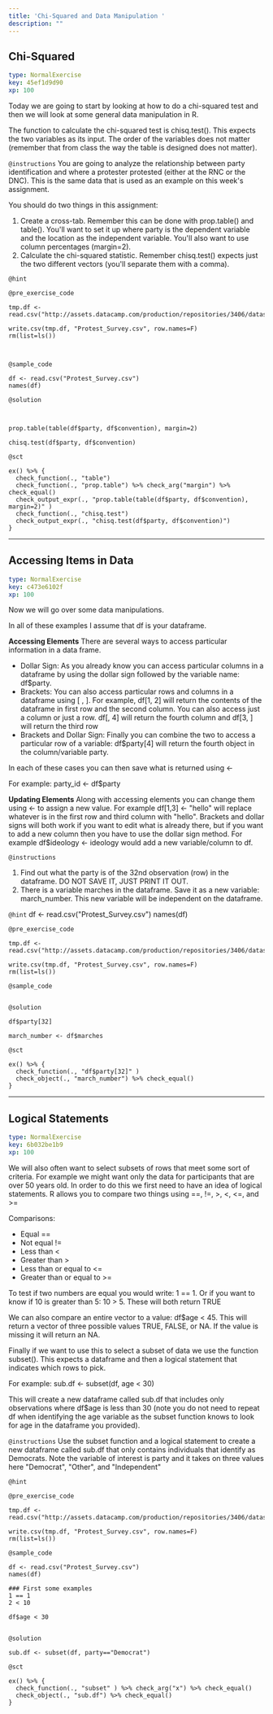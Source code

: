 ```yaml
---
title: 'Chi-Squared and Data Manipulation '
description: ""
---
```


## Chi-Squared

```yaml
type: NormalExercise
key: 45ef1d9d90
xp: 100
```

Today we are going to start by looking at how to do a chi-squared test and then we will look at some general data manipulation in R. 

The function to calculate the chi-squared test is chisq.test(). This expects the two variables as its input. The order of the variables does not matter (remember that from class the way the table is designed does not matter). 


`@instructions`
You are going to analyze the relationship between party identification and where a protester protested (either at the RNC or the DNC). This is the same data that is used as an example on this week's assignment. 

You should do two things in this assignment:

1. Create a cross-tab. Remember this can be done with prop.table() and table(). You'll want to set it up where party is the dependent variable and the location as the independent variable. You'll also want to use column percentages (margin=2). 
2. Calculate the chi-squared statistic. Remember chisq.test() expects just the two different vectors (you'll separate them with a comma).

`@hint`


`@pre_exercise_code`
```{r}
tmp.df <- read.csv("http://assets.datacamp.com/production/repositories/3406/datasets/41ae7a219de8ed396ebf3d49e6561a03fe27541a/protest_survey.csv")

write.csv(tmp.df, "Protest_Survey.csv", row.names=F)
rm(list=ls())



```

`@sample_code`
```{r}
df <- read.csv("Protest_Survey.csv")
names(df) 
```

`@solution`
```{r}


prop.table(table(df$party, df$convention), margin=2)

chisq.test(df$party, df$convention)

```

`@sct`
```{r}
ex() %>% {
  check_function(., "table")
  check_function(., "prop.table") %>% check_arg("margin") %>% check_equal()
  check_output_expr(., "prop.table(table(df$party, df$convention), margin=2)" )
  check_function(., "chisq.test")
  check_output_expr(., "chisq.test(df$party, df$convention)")
}
```

---

## Accessing Items in Data

```yaml
type: NormalExercise
key: c473e6102f
xp: 100
```

Now we will go over some data manipulations. 

In all of these examples I assume that df is your dataframe. 

**Accessing Elements**
There are several ways to access particular information in a data frame. 

- Dollar Sign: As you already know you can access particular columns in a dataframe by using the dollar sign followed by the variable name: df$party. 
- Brackets: You can also access particular rows and columns in a dataframe using [ , ]. For example, df[1, 2] will return the contents of the dataframe in first row and the second column. You can also access just a column or just a row. df[, 4] will return the fourth column and df[3, ] will return the third row 
- Brackets and Dollar Sign: Finally you can combine the two to access a particular row of a variable: df$party[4] will return the fourth object in the column/variable party. 

In each of these cases you can then save what is returned using <- 

For example: party_id <- df$party 

**Updating Elements**
Along with accessing elements you can change them using <- to assign a new value. For example df[1,3] <- "hello" will replace whatever is in the first row and third column with "hello". Brackets and dollar signs will both work if you want to edit what is already there, but if you want to add a new column then you have to use the dollar sign method. For example df$ideology <- ideology would add a new variable/column to df. 

`@instructions`
1. Find out what the party is of the 32nd observation (row) in the dataframe. DO NOT SAVE IT, JUST PRINT IT OUT. 
2. There is a variable marches in the dataframe. Save it as a new variable: march_number. This new variable will be independent on the dataframe.

`@hint`
df <- read.csv("Protest_Survey.csv")
names(df)

`@pre_exercise_code`
```{r}
tmp.df <- read.csv("http://assets.datacamp.com/production/repositories/3406/datasets/41ae7a219de8ed396ebf3d49e6561a03fe27541a/protest_survey.csv")

write.csv(tmp.df, "Protest_Survey.csv", row.names=F)
rm(list=ls())

```

`@sample_code`
```{r}

```

`@solution`
```{r}
df$party[32]

march_number <- df$marches
```

`@sct`
```{r}
ex() %>% {
  check_function(., "df$party[32]" )
  check_object(., "march_number") %>% check_equal()
}
```

---

## Logical Statements

```yaml
type: NormalExercise
key: 6b032be1b9
xp: 100
```

We will also often want to select subsets of rows that meet some sort of criteria. For example we might want only the data for participants that are over 50 years old. In order to do this we first need to have an idea of logical statements. R allows you to compare two things using ==, !=, >, <, <=, and >=

Comparisons:
- Equal ==
- Not equal != 
- Less than < 
- Greater than >
- Less than or equal to <=
- Greater than or equal to >=  

To test if two numbers are equal you would write: 1 == 1. Or if you want to know if 10 is greater than 5: 10 > 5. These will both return TRUE

We can also compare an entire vector to a value: df$age < 45. This will return a vector of three possible values TRUE, FALSE, or NA. If the value is missing it will return an NA. 

Finally if we want to use this to select a subset of data we use the function subset(). This expects a dataframe and then a logical statement that indicates which rows to pick. 

For example:
sub.df <- subset(df, age < 30) 

This will create a new dataframe called sub.df that includes only observations where df$age is less than 30 (note you do not need to repeat df when identifying the age variable as the subset function knows to look for age in the dataframe you provided). 


`@instructions`
Use the subset function and a logical statement to create a new dataframe called sub.df that only contains individuals that identify as Democrats. Note the variable of interest is party and it takes on three values here "Democrat", "Other", and "Independent"

`@hint`


`@pre_exercise_code`
```{r}
tmp.df <- read.csv("http://assets.datacamp.com/production/repositories/3406/datasets/41ae7a219de8ed396ebf3d49e6561a03fe27541a/protest_survey.csv")

write.csv(tmp.df, "Protest_Survey.csv", row.names=F)
rm(list=ls())

```

`@sample_code`
```{r}
df <- read.csv("Protest_Survey.csv")
names(df) 

### First some examples
1 == 1
2 < 10

df$age < 30


```

`@solution`
```{r}
sub.df <- subset(df, party=="Democrat")
```

`@sct`
```{r}
ex() %>% {
  check_function(., "subset" ) %>% check_arg("x") %>% check_equal()
  check_object(., "sub.df") %>% check_equal()
}
```
